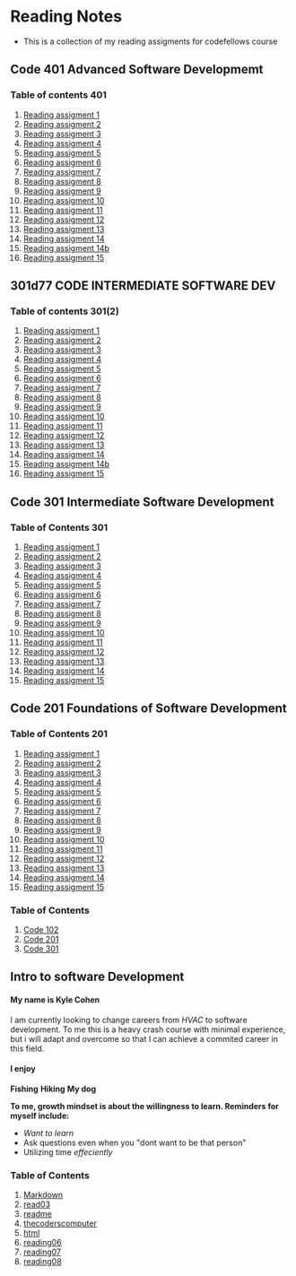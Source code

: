 # Reading Notes
- This is a collection of my reading assigments for codefellows course

## Code 401 Advanced Software Developmemt
### Table of contents 401
1. [Reading assigment 1](./401readings/Read01.html)
2. [Reading assigment 2](./401readings/Read02.html)
3. [Reading assigment 3](./401readings/Read03.html)
4. [Reading assigment 4](./401readings/Read04.html)
5. [Reading assigment 5](./401readings/Read05.html)
6. [Reading assigment 6](./401readings/Read06.html)
7. [Reading assigment 7](./401readings/Read07.html)
8. [Reading assigment 8](./401readings/Read08.html)
9. [Reading assigment 9](./401readings/Read09.html)
10. [Reading assigment 10](./401readings/Read10.html)
11. [Reading assigment 11](./401readings/Read11.html)
12. [Reading assigment 12](./401readings/Read12.html)
13. [Reading assigment 13](./401readings/Read13.html)
14. [Reading assigment 14](./401readings/Read14.html)
14. [Reading assigment 14b](./401readings/Read14b.html)
15. [Reading assigment 15](./401readings/Read15.html)

## 301d77 CODE INTERMEDIATE SOFTWARE DEV
### Table of contents 301(2)
1. [Reading assigment 1](./301d77readings/Read01.html)
2. [Reading assigment 2](./301d77readings/Read02.html)
3. [Reading assigment 3](./301d77readings/Read03.html)
4. [Reading assigment 4](./301d77readings/Read04.html)
5. [Reading assigment 5](./301d77readings/Read05.html)
6. [Reading assigment 6](./301d77readings/Read06.html)
7. [Reading assigment 7](./301d77readings/Read07.html)
8. [Reading assigment 8](./301d77readings/Read08.html)
9. [Reading assigment 9](./301d77readings/Read09.html)
10. [Reading assigment 10](./301d77readings/Read10.html)
11. [Reading assigment 11](./301d77readings/Read11.html)
12. [Reading assigment 12](./301d77readings/Read12.html)
13. [Reading assigment 13](./301d77readings/Read13.html)
14. [Reading assigment 14](./301d77readings/Read14.html)
14. [Reading assigment 14b](./301d77readings/Read14b.html)
15. [Reading assigment 15](./301d77readings/Read15.html)


## Code 301 Intermediate Software Development
### Table of Contents 301
1. [Reading assigment 1](./CODE301readings/readClass01.html)
2. [Reading assigment 2](./CODE301readings/readClass02.html)
3. [Reading assigment 3](./CODE301readings/readClass03.html)
4. [Reading assigment 4](./CODE301readings/readClass04.html)
5. [Reading assigment 5](./CODE301readings/readClass05.html)
6. [Reading assigment 6](./CODE301readings/readClass06.html)
7. [Reading assigment 7](./CODE301readings/readClass07.html)
8. [Reading assigment 8](./CODE301readings/readClass08.html)
9. [Reading assigment 9](./CODE301readings/readClass09.html)
10. [Reading assigment 10](./CODE301readings/readClass10.html)
11. [Reading assigment 11](./CODE301readings/readClass11.html)
12. [Reading assigment 12](./CODE301readings/readClass12.html)
13. [Reading assigment 13](./CODE301readings/readClass13.html)
14. [Reading assigment 14]()
15. [Reading assigment 15]()


## Code 201 Foundations of Software Development

### Table of Contents 201
1. [Reading assigment 1](./CODE201readings/class-01.html)
2. [Reading assigment 2](./CODE201readings/class-02.html)
3. [Reading assigment 3](./CODE201readings/class-03.html)
4. [Reading assigment 4](./CODE201readings/class-04.html)
5. [Reading assigment 5](./CODE201readings/class-05.html)
6. [Reading assigment 6](./CODE201readings/class-06.html)
7. [Reading assigment 7](./CODE201readings/class-07.html)
8. [Reading assigment 8](./CODE201readings/class-08.html)
9. [Reading assigment 9](./CODE201readings/class-09.html)
10. [Reading assigment 10](./CODE201readings/class-10.html)
11. [Reading assigment 11](./CODE201readings/class-11.html)
12. [Reading assigment 12](./CODE201readings/class-12.html)
13. [Reading assigment 13](./CODE201readings/class-13.html)
14. [Reading assigment 14](./CODE201readings/class-14.html)
15. [Reading assigment 15](./CODE201readings/class-14A.html)

### Table of Contents
1. [Code 102](code102.md)
2. [Code 201](code201.md)
3. [Code 301](code301.md)



## Intro to software Development


#### My name is Kyle Cohen
I am currently looking to change careers from *HVAC* to software development.
To me this is a heavy crash course with minimal experience, but i will adapt and overcome so that I can achieve a commited career in this field.

#### I enjoy
**Fishing**
**Hiking**
**My dog**

**To me, growth mindset is about the willingness to learn. Reminders for myself include:**

- *Want to learn*
- Ask questions even when you "dont want to be that person"
- Utilizing time *effeciently*




### Table of Contents
1. [Markdown](markdown.md)
2. [read03](read03day2.md)
3. [readme](README.md)
4. [thecoderscomputer](thecoderscomputer.md)
5. [html](html.md)
6. [reading06](reading06.md)
7. [reading07](reading07.md)
8. [reading08](reading08.md)
